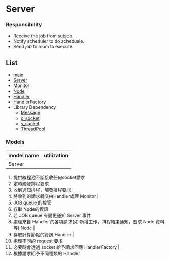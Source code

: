 # Server
### Responsibility
- Receive the job from subjob.
- Notify scheduler to do scheduale.
- Send job to mom to execute.

## List
- [main](#main)
- [Server](#Server)
- [Monitor](#Monitor)
- [Node](#Node)
- [Handler](#Handler)
- [HandlerFactory](#HandlerFactory)
- Library Dependency
    - [Message](./library.md#Message)
    - [c_socket](./library.md#ccsocket)
    - [s_socket](./library.md#ssocket)
    - [ThreadPool](./library.md#ThreadPool)


### Models

model name | utilization
------------ | -------------
Server | 
1. 提供線程池不斷接收任何socket請求 
2. 定時觸發排程要求 
3. 收到通知排程，觸發排程要求 
4. 將收到的請求轉交由Handler處理
Monitor | 
1. JOB queue 的控管
2. 存取 Node的資訊
3. 若 JOB queue 有變更通知 Server 事件
4. 處理來自 Handler 的各項請求(如:新增工作，排程結束通知，要求 Node 資料等)
Node | 
1. 存取計算節點的資訊
Handler | 
1. 處理不同的 request 要求
2. 必要時會透過 socket 給予請求回應
HandlerFactory |
1. 根據請求給予不同種類的 Handler

